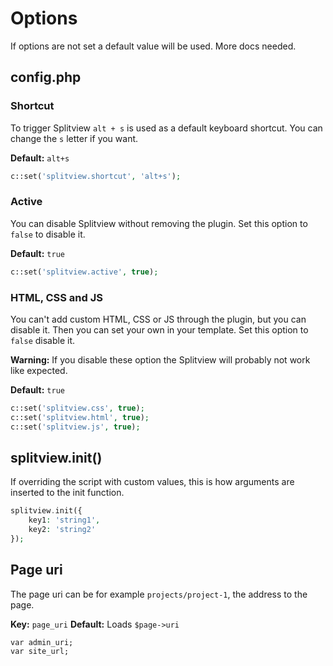 # Options

If options are not set a default value will be used. More docs needed.

## config.php

### Shortcut

To trigger Splitview `alt + s` is used as a default keyboard shortcut. You can change the `s` letter if you want.

**Default:** `alt+s`

```php
c::set('splitview.shortcut', 'alt+s');
```

### Active

You can disable Splitview without removing the plugin. Set this option to `false` to disable it.

**Default:** `true`

```php
c::set('splitview.active', true);
```

### HTML, CSS and JS

You can't add custom HTML, CSS or JS through the plugin, but you can disable it. Then you can set your own in your template. Set this option to `false` disable it.

**Warning:** If you disable these option the Splitview will probably not work like expected.

**Default:** `true`

```php
c::set('splitview.css', true);
c::set('splitview.html', true);
c::set('splitview.js', true);
```

## splitview.init()

If overriding the script with custom values, this is how arguments are inserted to the init function.

```php
splitview.init({
    key1: 'string1',
    key2: 'string2'
});
```

## Page uri

The page uri can be for example `projects/project-1`, the address to the page.

**Key:** `page_uri`
**Default:** Loads `$page->uri`


	var admin_uri;
	var site_url;